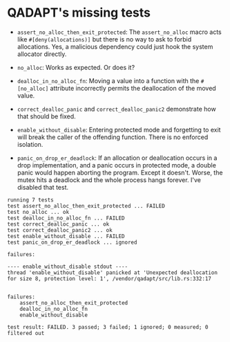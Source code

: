 
# QADAPT's missing tests

* `assert_no_alloc_then_exit_protected`: The `assert_no_alloc` macro acts like
  `#[deny(allocations)]` but there is no way to ask to forbid allocations. Yes, a malicious
dependency could just hook the system allocator directly.

* `no_alloc`: Works as expected. Or does it?

* `dealloc_in_no_alloc_fn`: Moving a value into a function with the `#[no_alloc]` attribute
  incorrectly permits the deallocation of the moved value.

* `correct_dealloc_panic` and `correct_dealloc_panic2` demonstrate how that should be fixed.

* `enable_without_disable`: Entering protected mode and forgetting to exit will break the caller of
  the offending function. There is no enforced isolation.

* `panic_on_drop_er_deadlock`: If an allocation or deallocation occurs in a drop implementation,
  and a panic occurs in protected mode, a double panic would happen aborting the program. Except it
doesn't. Worse, the mutex hits a deadlock and the whole process hangs forever. I've disabled that
test.

````
running 7 tests
test assert_no_alloc_then_exit_protected ... FAILED
test no_alloc ... ok
test dealloc_in_no_alloc_fn ... FAILED
test correct_dealloc_panic ... ok
test correct_dealloc_panic2 ... ok
test enable_without_disable ... FAILED
test panic_on_drop_er_deadlock ... ignored

failures:

---- enable_without_disable stdout ----
thread 'enable_without_disable' panicked at 'Unexpected deallocation for size 8, protection level: 1', /vendor/qadapt/src/lib.rs:332:17


failures:
    assert_no_alloc_then_exit_protected
    dealloc_in_no_alloc_fn
    enable_without_disable

test result: FAILED. 3 passed; 3 failed; 1 ignored; 0 measured; 0 filtered out
````
